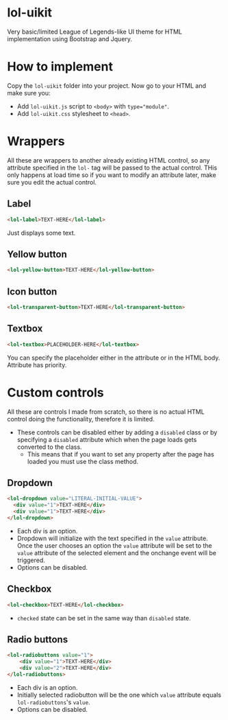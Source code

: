 # lol-uikit
Very basic/limited League of Legends-like UI theme for HTML implementation using Bootstrap and Jquery.

# How to implement
Copy the `lol-uikit` folder into your project. Now go to your HTML and make sure you:
* Add `lol-uikit.js` script to `<body>` with `type="module"`.
* Add `lol-uikit.css` stylesheet to `<head>`.

# Wrappers

All these are wrappers to another already existing HTML control, so any attribute specified in the `lol-` tag will be passed to the actual control. THis only happens at load time so if you want to modify an attribute later, make sure you edit the actual control. 

## Label

```HTML
<lol-label>TEXT-HERE</lol-label>
```

Just displays some text.

## Yellow button

```HTML 
<lol-yellow-button>TEXT-HERE</lol-yellow-button>
```

## Icon button

```HTML
<lol-transparent-button>TEXT-HERE</lol-transparent-button>
```

## Textbox

```HTML
<lol-textbox>PLACEHOLDER-HERE</lol-textbox>
```

You can specify the placeholder either in the attribute or in the HTML body. Attribute has priority.

# Custom controls

All these are controls I made from scratch, so there is no actual HTML control doing the functionality, therefore it is limited.

* These controls can be disabled either by adding a `disabled` class or by specifying a `disabled` attribute which when the page loads gets converted to the class.
    * This means that if you want to set any property after the page has loaded you must use the class method.

## Dropdown

```HTML
<lol-dropdown value="LITERAL-INITIAL-VALUE">
  <div value="1">TEXT-HERE</div>
  <div value="1">TEXT-HERE</div>
</lol-dropdown>
```

* Each div is an option.
* Dropdown will initialize with the text specified in the `value` attribute. Once the user chooses an option the `value` attribute will be set to the `value` attribute of the selected element and the onchange event will be triggered.
* Options can be disabled.

## Checkbox

```HTML
<lol-checkbox>TEXT-HERE</lol-checkbox>
```

* `checked` state can be set in the same way than `disabled` state.

## Radio buttons

```HTML
<lol-radiobuttons value="1">
    <div value="1">TEXT-HERE</div>
    <div value="2">TEXT-HERE</div>
</lol-radiobuttons>
```

* Each div is an option.
* Initially selected radiobutton will be the one which `value` attribute equals `lol-radiobuttons`'s `value`.
* Options can be disabled.

